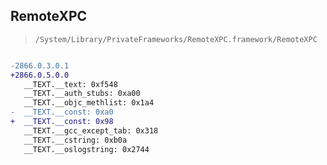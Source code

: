 ## RemoteXPC

> `/System/Library/PrivateFrameworks/RemoteXPC.framework/RemoteXPC`

```diff

-2866.0.3.0.1
+2866.0.5.0.0
   __TEXT.__text: 0xf548
   __TEXT.__auth_stubs: 0xa00
   __TEXT.__objc_methlist: 0x1a4
-  __TEXT.__const: 0xa0
+  __TEXT.__const: 0x98
   __TEXT.__gcc_except_tab: 0x318
   __TEXT.__cstring: 0xb0a
   __TEXT.__oslogstring: 0x2744

```
